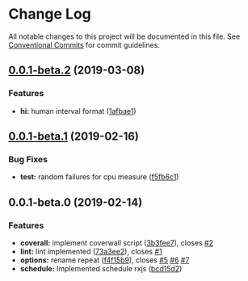 # Change Log

All notable changes to this project will be documented in this file.
See [Conventional Commits](https://conventionalcommits.org) for commit guidelines.

## [0.0.1-beta.2](https://github.com/miguelramos/soldier/compare/v0.0.1-beta.1...v0.0.1-beta.2) (2019-03-08)


### Features

* **hi:** human interval format ([1afbae1](https://github.com/miguelramos/soldier/commit/1afbae1))





## [0.0.1-beta.1](https://github.com/miguelramos/soldier/compare/v0.0.1-beta.0...v0.0.1-beta.1) (2019-02-16)


### Bug Fixes

* **test:** random failures for cpu measure ([f5fb6c1](https://github.com/miguelramos/soldier/commit/f5fb6c1))





## 0.0.1-beta.0 (2019-02-14)


### Features

* **coverall:** implement coverwall script ([3b3fee7](https://github.com/miguelramos/soldier/commit/3b3fee7)), closes [#2](https://github.com/miguelramos/soldier/issues/2)
* **lint:** lint implemented ([73a3ee2](https://github.com/miguelramos/soldier/commit/73a3ee2)), closes [#1](https://github.com/miguelramos/soldier/issues/1)
* **options:** rename repeat ([f4f15b9](https://github.com/miguelramos/soldier/commit/f4f15b9)), closes [#5](https://github.com/miguelramos/soldier/issues/5) [#6](https://github.com/miguelramos/soldier/issues/6) [#7](https://github.com/miguelramos/soldier/issues/7)
* **schedule:** Implemented schedule rxjs ([bcd15d2](https://github.com/miguelramos/soldier/commit/bcd15d2))
